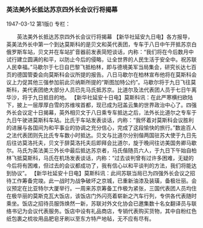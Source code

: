 ### 英法美外长抵达苏京四外长会议行将揭幕

1947-03-12
第1版()
专栏：

　　英法美外长抵达苏京四外长会议行将揭幕
    【新华社延安九日电】各方报导，英美法外长中第一个到达莫斯科的是贝文和英代表团，专车于八日中午开抵苏京白俄罗斯车站，贝文并在车站扩音器前发表简短谈话，内称：“我们将在今后数月中试行建立圆满的和平，以防止今后的侵略，让全世界的人民生活于安全中。祝苏联人民幸福。”马歇尔于七日自巴黎飞抵柏林，即与德境美军当局集会，研究长达七百页的德国管委会向莫斯科会议所提的报告。八日马歇尔在柏林宣布他将在莫斯科会议上力促其他三强参加前此贝纳斯所提的“斯图加特公约”。马歇尔将于九日飞往莫斯科，美代表团绝大部分人员已先马氏抵苏京。比道尔及法代表团人员于七日午离华沙，将于九日抵目的地。
    【新华社延安十日电】莫斯科讯：在此严寒横扫欧陆下，披上一层厚厚白雪的苏维埃首都，现已成为冠盖云集的世界政治中心了。四强外长会议定十日揭幕，英外相贝文于八日乘专车抵达之后，法外长比道尔之专车于九日午驶进莫斯科车站。比氏于车站发表谈话，内称：“我怀着对莫斯科会议胜利的进展与各国间为和平事业的协调之充分信心，完成了这段愉快的旅行。”数逾百人之法代表团则先比氏专车数小时抵达。贝文与比道尔分别偕两国驻苏大使于九日先后往访莫洛托夫，贝文于辞莫洛托夫后即拜会比道尔，旋于晚间往访美国务卿马歇尔。马氏为英法美三外长中最后抵达苏京者，马氏偕随员六人，于九日下午始自柏林飞抵莫斯科，马氏在机场发表谈话，内称：“过去谈判曾有过许多困难，无疑的今后将有困难，但过去的会议都成功了，我有信心以和平谈判的方法，我们将能达到协议”。
    【新华社延安十日电】莫斯科讯：此间苏联当局已为四强外长会议之招待工作筹备完竣。此一战时为战争破坏之京城，已重新油漆及装璜，备极壮丽。会议预定在比亚特尔大厦举行。一周来苏京筹备工作极为紧张，三国代表团人员均住在极华丽的莫斯克瓦大饭店，该饭店门外闪亮着崭新之汽车行列，专供各代表随时乘坐。饭店之招待员服饰焕然一新，苏联对外文化协会已邀集数十名女翻译员与联络书记为会议代表服务。饭店中设有礼品商店，专销代表购买货物，其中自粉红色纸包裹之梳妆用品肥皂牙刷以至东方特产地毡，无不应有尽有。
